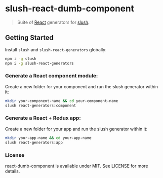 # slush-react-dumb-component

> Suite of [React](https://facebook.github.io/react/) generators for [slush](http://slushjs.github.io).

## Getting Started

Install `slush` and `slush-react-generators` globally:

```bash
npm i -g slush
npm i -g slush-react-generators
```

### Generate a React component module:

Create a new folder for your component and run the slush generator within it:

```bash
mkdir your-component-name && cd your-component-name
slush react-generators:component
```

### Generate a React + Redux app:

Create a new folder for your app and run the slush generator within it:

```bash
mkdir your-app-name && cd your-app-name
slush react-generators:app
```

### License
react-dumb-component is available under MIT. See LICENSE for more details.
